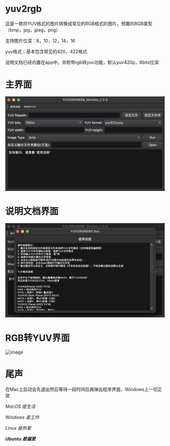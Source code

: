 # yuv2rgb
这是一款将YUV格式的图片转换成常见的RGB格式的图片，预置的RGB类型（bmp，jpg，jpeg，png）

支持图片位深：8，10，12，14，16

yuv格式：基本包含常见的420，422格式

说明文档已经内置在app中，并附带rgb转yuv功能，默认yuv420p，8bits位深

# 主界面
![image](./image/界面.png)

# 说明文档界面
![image](./image/说明文档.png)

# RGB转YUV界面
![image](./image/rgb转yuv.png)

# 尾声
在Mac上启动会先退出然后等待一段时间后再弹出程序界面，Windows上一切正常

*MacOS 是生活*

*Windows 是工作*

*Linux 是热爱*

***Ubuntu 是偏爱***
